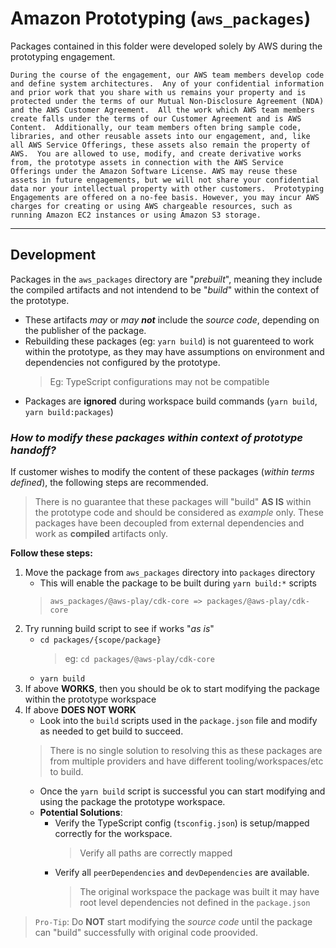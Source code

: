 # Amazon Prototyping (`aws_packages`)

Packages contained in this folder were developed solely by AWS during the prototyping engagement.

	During the course of the engagement, our AWS team members develop code and define system architectures.  Any of your confidential information and prior work that you share with us remains your property and is protected under the terms of our Mutual Non-Disclosure Agreement (NDA) and the AWS Customer Agreement.  All the work which AWS team members create falls under the terms of our Customer Agreement and is AWS Content.  Additionally, our team members often bring sample code, libraries, and other reusable assets into our engagement, and, like all AWS Service Offerings, these assets also remain the property of AWS.  You are allowed to use, modify, and create derivative works from, the prototype assets in connection with the AWS Service Offerings under the Amazon Software License. AWS may reuse these assets in future engagements, but we will not share your confidential data nor your intellectual property with other customers.  Prototyping Engagements are offered on a no-fee basis. However, you may incur AWS charges for creating or using AWS chargeable resources, such as running Amazon EC2 instances or using Amazon S3 storage.


---
## Development
Packages in the `aws_packages` directory are "*prebuilt*", meaning they include the compiled artifacts and not
intendend to be "*build*" within the context of the prototype.
* These artifacts *may* or *may **not*** include the *source code*, depending on the publisher of the package.
* Rebuilding these packages (eg: `yarn build`) is not guarenteed to work within the prototype, as they may have assumptions on environment and dependencies not configured by the prototype.
	> Eg: TypeScript configurations may not be compatible
* Packages are **ignored** during workspace build commands (`yarn build`, `yarn build:packages`)

### *How to modify these packages within context of prototype handoff?*
If customer wishes to modify the content of these packages (*within terms defined*), the following steps
are recommended.
> There is no guarantee that these packages will "build" **AS IS** within the prototype code and should be considered as *example* only.
> These packages have been decoupled from external dependencies and work as **compiled** artifacts only.

**Follow these steps:**
1. Move the package from `aws_packages` directory into `packages` directory
	* This will enable the package to be built during `yarn build:*` scripts
	> `aws_packages/@aws-play/cdk-core => packages/@aws-play/cdk-core`
1. Try running build script to see if works "*as is*"
	* `cd packages/{scope/package}`
		> eg: `cd packages/@aws-play/cdk-core`
	* `yarn build`
1. If above **WORKS**, then you should be ok to start modifying the package within the prototype workspace
1. If above **DOES NOT WORK**
	* Look into the `build` scripts used in the `package.json` file and modify as needed to get build to succeed.
	> There is no single solution to resolving this as these packages are from multiple providers and have different tooling/workspaces/etc to build.
	* Once the `yarn build` script is successful you can start modifying and using the package the prototype workspace.
	* **Potential Solutions**:
		* Verify the TypeScript config (`tsconfig.json`) is setup/mapped correctly for the workspace.
			> Verify all paths are correctly mapped
		* Verify all `peerDependencies` and `devDependencies` are available.
			> The original workspace the package was built it may have root level dependencies not defined in the `package.json`

> `Pro-Tip`: Do **NOT** start modifying the *source code* until the package can "build" successfully with
> original code proovided.
